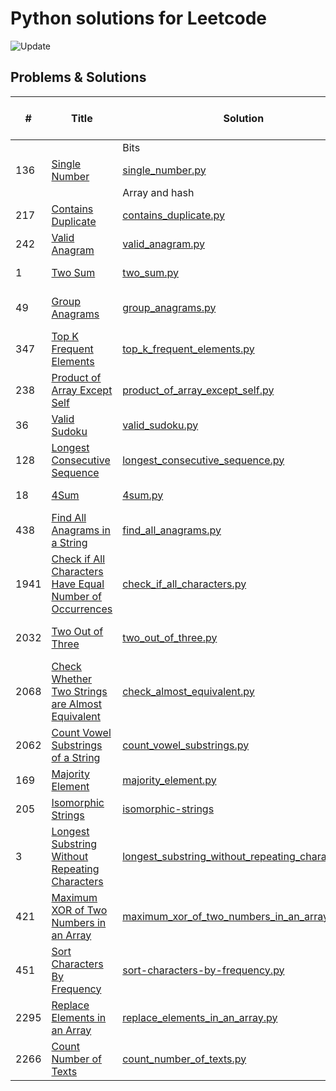 # Python solutions for Leetcode

![Update](https://img.shields.io/badge/Update-Weekly-green.svg)

## Problems & Solutions

| #    | Title                                                                                       | Solution                                                                                                              | Time and space compleixity    | Difficulty |
|------|---------------------------------------------------------------------------------------------|-----------------------------------------------------------------------------------------------------------------------|-------------------------------|------------|
|      |                                                                                             | Bits                                                                                                                  |                               |            |
| 136  | [Single Number](https://leetcode.com/problems/single-number/)                               | [single_number.py](src/bits/single_number.py)                                                                         | time O(n), space O(1)         | Easy       |
|      |                                                                                             | Array and hash                                                                                                        |                               |            |
| 217  | [Contains Duplicate](https://leetcode.com/problems/contains-duplicate/)                     | [contains_duplicate.py](src/array_hash/contains_duplicate.py)                                                         | time O(n), space O(n)         | Easy       |
| 242  | [Valid Anagram](https://leetcode.com/problems/valid-anagram/)                               | [valid_anagram.py](src/array_hash/valid_anagram.py)                                                                   | time O(n), space O(1)         | Easy       |
| 1    | [Two Sum](https://leetcode.com/problems/two-sum/)                                           | [two_sum.py](src/array_hash/two_sum.py)                                                                               | time O(n), space O(n)         | Easy       |
| 49   | [Group Anagrams](https://leetcode.com/problems/group-anagrams/)                             | [group_anagrams.py](src/array_hash/group_anagrams.py)                                                                 | time O(nklogk), space O(nk)   | Medium     |
| 347  | [Top K Frequent Elements](https://leetcode.com/problems/top-k-frequent-elements/)           | [top_k_frequent_elements.py](src/array_hash/top_k_frequent_elements.py)                                               | time O(n), space O(n)         | Medium     |
| 238  | [Product of Array Except Self](https://leetcode.com/problems/product-of-array-except-self/) | [product_of_array_except_self.py](src/array_hash/product_of_array_except_self.py)                                     | time O(n), space O(1)         | Medium     |
| 36   | [Valid Sudoku](https://leetcode.com/problems/valid-sudoku/)                                 | [valid_sudoku.py](src/array_hash/valid_sudoku.py)                                                                     | time O(1), space O(1)         | Medium     |
| 128  | [Longest Consecutive Sequence](https://leetcode.com/problems/longest-consecutive-sequence/) | [longest_consecutive_sequence.py](src/array_hash/longest_consecutive_sequence.py)                                     | time O(n), space O(n)         | Medium     |
| 18   | [4Sum](https://leetcode.com/problems/4sum/)                                                 | [4sum.py](src/array_hash/4sum.py)                                                                                     | time O(n), space O(1)         | Medium       |
| 438  | [Find All Anagrams in a String](https://leetcode.com/problems/find-all-anagrams-in-a-string/)                                                | [find_all_anagrams.py](src/array_hash/find_all_anagrams.py)                                                           | time O(n), space O(1)         | Medium     |
| 1941 | [Check if All Characters Have Equal Number of Occurrences](https://leetcode.com/problems/check-if-all-characters-have-equal-number-of-occurrences/)                                               | [check_if_all_characters.py](src/array_hash/check_if_all_characters.py)                                               | time O(n), space O(1)         | Easy       |
| 2032 | [Two Out of Three](https://leetcode.com/problems/two-out-of-three/)                               | [two_out_of_three.py](src/array_hash/two_out_of_three.py)                                                             | time O(n1+n2+n3) , space O(1) | Easy       |
| 2068 | [Check Whether Two Strings are Almost Equivalent](https://leetcode.com/problems/two-out-of-three/)                              | [check_almost_equivalent.py](src/array_hash/check_almost_equivalent.py)                                               | time O(n+m) , space O(1)      | Easy       |
| 2062 | [Count Vowel Substrings of a String](https://leetcode.com/problems/count-vowel-substrings-of-a-string/)                              | [count_vowel_substrings.py](src/array_hash/count_vowel_substrings.py)                                                 | time O(n) , space O(1)        | Easy       |
| 169  | [Majority Element](https://leetcode.com/problems/majority-element/)                               | [majority_element.py](src/array_hash/majority_element.py)                                                             | time O(n) , space O(1)        | Easy       |
| 205  | [Isomorphic Strings](https://leetcode.com/problems/isomorphic-strings/)                               | [isomorphic-strings](src/array_hash/isomorphic-strings)                                                               | time O(n) , space O(1)        | Easy       |
| 3    | [Longest Substring Without Repeating Characters](https://leetcode.com/problems/longest-substring-without-repeating-characters/)                                                | [longest_substring_without_repeating_characters.py](src/array_hash/longest_substring_without_repeating_characters.py) | time O(n), space O(1)         | Medium     |
| 421  | [Maximum XOR of Two Numbers in an Array](https://leetcode.com/problems/maximum-xor-of-two-numbers-in-an-array/)                                                | [maximum_xor_of_two_numbers_in_an_array.py](src/array_hash/maximum_xor_of_two_numbers_in_an_array.py)                 | time O(n), space O(n)         | Medium     |
| 451  | [Sort Characters By Frequency](https://leetcode.com/problems/sort-characters-by-frequency/)                                                | [sort-characters-by-frequency.py](src/array_hash/sort-characters-by-frequency.py)                                     | time O(n), space O(n)         | Medium     ||      |                                                                                             | Bits                                                                              |                               |            |
| 2295 | [Replace Elements in an Array](https://leetcode.com/problems/replace-elements-in-an-array/description/)                                                | [replace_elements_in_an_array.py](src/array_hash/replace_elements_in_an_array.py)                                        | time O(n+m), space O(n)       | Medium     ||      |                                                                                             | Bits                                                                              |                               |            |
| 2266 | [Count Number of Texts](https://leetcode.com/problems/count-number-of-texts/description/)                                                | [count_number_of_texts.py](src/array_hash/count_number_of_texts.py)                                        | time O(n+m), space O(n)       | Medium     ||      |                                                                                             | Bits                                                                              |                               |            |
